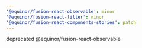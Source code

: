 ```yaml
---
'@equinor/fusion-react-observable': minor
'@equinor/fusion-react-filter': minor
'@equinor/fusion-react-components-stories': patch
---
```


deprecated @equinor/fusion-react-observable
